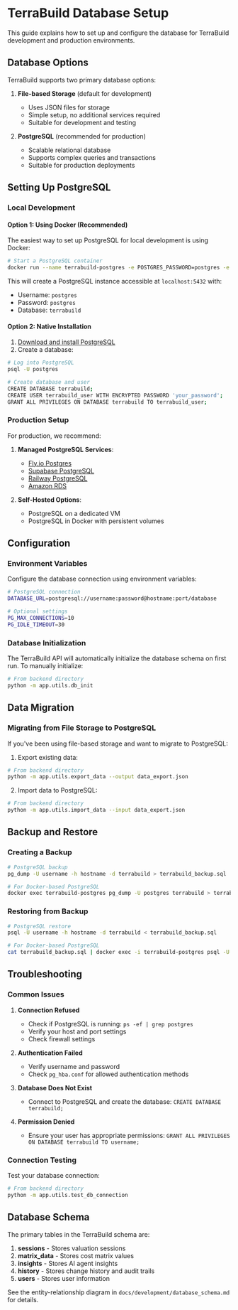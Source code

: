 # TerraBuild Database Setup

This guide explains how to set up and configure the database for TerraBuild development and production environments.

## Database Options

TerraBuild supports two primary database options:

1. **File-based Storage** (default for development)
   - Uses JSON files for storage
   - Simple setup, no additional services required
   - Suitable for development and testing

2. **PostgreSQL** (recommended for production)
   - Scalable relational database
   - Supports complex queries and transactions
   - Suitable for production deployments

## Setting Up PostgreSQL

### Local Development

#### Option 1: Using Docker (Recommended)

The easiest way to set up PostgreSQL for local development is using Docker:

```bash
# Start a PostgreSQL container
docker run --name terrabuild-postgres -e POSTGRES_PASSWORD=postgres -e POSTGRES_USER=postgres -e POSTGRES_DB=terrabuild -p 5432:5432 -d postgres:14
```

This will create a PostgreSQL instance accessible at `localhost:5432` with:
- Username: `postgres`
- Password: `postgres`
- Database: `terrabuild`

#### Option 2: Native Installation

1. [Download and install PostgreSQL](https://www.postgresql.org/download/)
2. Create a database:

```bash
# Log into PostgreSQL
psql -U postgres

# Create database and user
CREATE DATABASE terrabuild;
CREATE USER terrabuild_user WITH ENCRYPTED PASSWORD 'your_password';
GRANT ALL PRIVILEGES ON DATABASE terrabuild TO terrabuild_user;
```

### Production Setup

For production, we recommend:

1. **Managed PostgreSQL Services**:
   - [Fly.io Postgres](https://fly.io/docs/postgres/)
   - [Supabase PostgreSQL](https://supabase.com/)
   - [Railway PostgreSQL](https://railway.app/)
   - [Amazon RDS](https://aws.amazon.com/rds/postgresql/)

2. **Self-Hosted Options**:
   - PostgreSQL on a dedicated VM
   - PostgreSQL in Docker with persistent volumes

## Configuration

### Environment Variables

Configure the database connection using environment variables:

```bash
# PostgreSQL connection
DATABASE_URL=postgresql://username:password@hostname:port/database

# Optional settings
PG_MAX_CONNECTIONS=10
PG_IDLE_TIMEOUT=30
```

### Database Initialization

The TerraBuild API will automatically initialize the database schema on first run. To manually initialize:

```bash
# From backend directory
python -m app.utils.db_init
```

## Data Migration

### Migrating from File Storage to PostgreSQL

If you've been using file-based storage and want to migrate to PostgreSQL:

1. Export existing data:

```bash
# From backend directory
python -m app.utils.export_data --output data_export.json
```

2. Import data to PostgreSQL:

```bash
# From backend directory
python -m app.utils.import_data --input data_export.json
```

## Backup and Restore

### Creating a Backup

```bash
# PostgreSQL backup
pg_dump -U username -h hostname -d terrabuild > terrabuild_backup.sql

# For Docker-based PostgreSQL
docker exec terrabuild-postgres pg_dump -U postgres terrabuild > terrabuild_backup.sql
```

### Restoring from Backup

```bash
# PostgreSQL restore
psql -U username -h hostname -d terrabuild < terrabuild_backup.sql

# For Docker-based PostgreSQL
cat terrabuild_backup.sql | docker exec -i terrabuild-postgres psql -U postgres terrabuild
```

## Troubleshooting

### Common Issues

1. **Connection Refused**
   - Check if PostgreSQL is running: `ps -ef | grep postgres`
   - Verify your host and port settings
   - Check firewall settings

2. **Authentication Failed**
   - Verify username and password
   - Check `pg_hba.conf` for allowed authentication methods

3. **Database Does Not Exist**
   - Connect to PostgreSQL and create the database: `CREATE DATABASE terrabuild;`

4. **Permission Denied**
   - Ensure your user has appropriate permissions: `GRANT ALL PRIVILEGES ON DATABASE terrabuild TO username;`

### Connection Testing

Test your database connection:

```bash
# From backend directory
python -m app.utils.test_db_connection
```

## Database Schema

The primary tables in the TerraBuild schema are:

1. **sessions** - Stores valuation sessions
2. **matrix_data** - Stores cost matrix values
3. **insights** - Stores AI agent insights
4. **history** - Stores change history and audit trails
5. **users** - Stores user information

See the entity-relationship diagram in `docs/development/database_schema.md` for details.